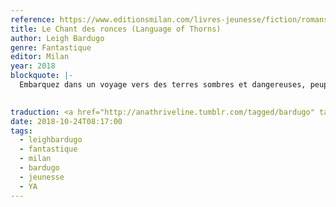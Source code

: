 ```yaml
---
reference: https://www.editionsmilan.com/livres-jeunesse/fiction/romans-ados/le-chant-des-ronces
title: Le Chant des ronces (Language of Thorns)
author: Leigh Bardugo
genre: Fantastique
editor: Milan
year: 2018
blockquote: |-
  Embarquez dans un voyage vers des terres sombres et dangereuses, peuplées de villes hantées et de bois affamés, de monstres bavards et de golems en pain d’épices, où la voix d’une sirène peut invoquer une tempête mortelle, où les rivières font de terribles promesses d’amour…
  

traduction: <a href="http://anathriveline.tumblr.com/tagged/bardugo" target="_blank">Leigh Bardugo</a>
date: 2018-10-24T08:17:00
tags:
  - leighbardugo
  - fantastique
  - milan
  - bardugo
  - jeunesse
  - YA
---
```

